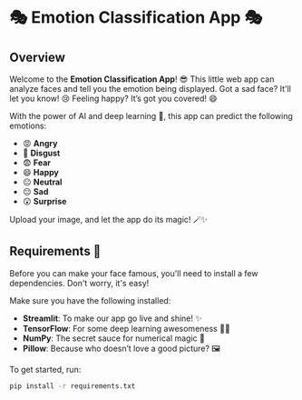 # 🎭 Emotion Classification App 🎭

## Overview
Welcome to the **Emotion Classification App**! 😎 This little web app can analyze faces and tell you the emotion being displayed. Got a sad face? It'll let you know! 😢 Feeling happy? It’s got you covered! 😄 

With the power of AI and deep learning 🧠, this app can predict the following emotions:

- 😡 **Angry**
- 🤢 **Disgust**
- 😨 **Fear**
- 😄 **Happy**
- 😐 **Neutral**
- 😔 **Sad**
- 😲 **Surprise**

Upload your image, and let the app do its magic! 🪄✨

## Requirements 🧰
Before you can make your face famous, you'll need to install a few dependencies. Don't worry, it's easy! 

Make sure you have the following installed:

- **Streamlit**: To make our app go live and shine! ✨
- **TensorFlow**: For some deep learning awesomeness 🧠🤖
- **NumPy**: The secret sauce for numerical magic 🔮
- **Pillow**: Because who doesn’t love a good picture? 🖼️

To get started, run:

```bash
pip install -r requirements.txt
